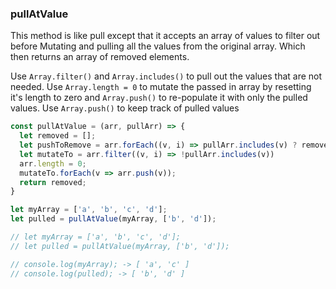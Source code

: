 ### pullAtValue

This method is like pull except that it accepts an array of values to filter out before Mutating and pulling all the values from the original array. Which then returns an array of removed elements.

Use `Array.filter()` and `Array.includes()` to pull out the values that are not needed.
Use `Array.length = 0` to mutate the passed in array by resetting it's length to zero and `Array.push()` to re-populate it with only the pulled values.
Use `Array.push()` to keep track of pulled values 

```js
const pullAtValue = (arr, pullArr) => {
  let removed = [];
  let pushToRemove = arr.forEach((v, i) => pullArr.includes(v) ? removed.push(v) : v)
  let mutateTo = arr.filter((v, i) => !pullArr.includes(v))
  arr.length = 0;
  mutateTo.forEach(v => arr.push(v));
  return removed;
}

let myArray = ['a', 'b', 'c', 'd'];
let pulled = pullAtValue(myArray, ['b', 'd']);

// let myArray = ['a', 'b', 'c', 'd'];
// let pulled = pullAtValue(myArray, ['b', 'd']);

// console.log(myArray); -> [ 'a', 'c' ]
// console.log(pulled); -> [ 'b', 'd' ]
```